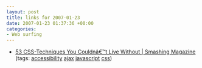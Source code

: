 ```yaml
---
layout: post
title: links for 2007-01-23
date: 2007-01-23 01:37:36 +00:00
categories:
- Web surfing
---
```

<ul class="delicious">
	<li>
		<div class="delicious-link"><a href="http://www.smashingmagazine.com/2007/01/19/53-css-techniques-you-couldnt-live-without">53 CSS-Techniques You Couldnâ€™t Live Without | Smashing Magazine</a></div>
		<div class="delicious-tags">(tags: <a href="http://del.icio.us/mathie/accessibility">accessibility</a> <a href="http://del.icio.us/mathie/ajax">ajax</a> <a href="http://del.icio.us/mathie/javascript">javascript</a> <a href="http://del.icio.us/mathie/css">css</a>)</div>
	</li>
</ul>
